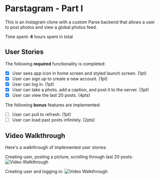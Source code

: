 # Parstagram - Part I

This is an Instagram clone with a custom Parse backend that allows a user to post photos and view a global photos feed.

Time spent: **4** hours spent in total

## User Stories

The following **required** functionality is completed:

- [X] User sees app icon in home screen and styled launch screen. (1pt)
- [X] User can sign up to create a new account. (1pt)
- [X] User can log in. (1pt)
- [X] User can take a photo, add a caption, and post it to the server. (3pt)
- [X] User can view the last 20 posts. (4pts)

The following **bonus** features are implemented:

- [ ] User can pull to refresh. (1pt)
- [ ] User can load past posts infinitely. (2pts)

## Video Walkthrough

Here's a walkthrough of implemented user stories:

Creating user, posting a picture, scrolling through last 20 posts:
<img src='http://g.recordit.co/roDJl8N5Ih.gif' title='Video Walkthrough' width='' alt='Video Walkthrough' />



Creating user and logging in:
<img src='http://g.recordit.co/SeyikOGL5q.gif' title='Video Walkthrough' width='' alt='Video Walkthrough' />

